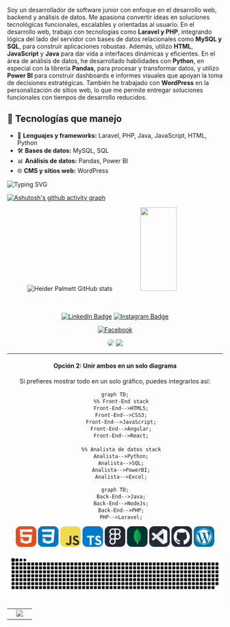  Soy un desarrollador de software junior con enfoque en el desarrollo web, backend y análisis de datos. Me apasiona convertir ideas en soluciones tecnológicas funcionales, escalables y orientadas al usuario.
En el desarrollo web, trabajo con tecnologías como **Laravel y PHP**, integrando lógica del lado del servidor con bases de datos relacionales como **MySQL y SQL**, para construir aplicaciones robustas. Además, utilizo **HTML**, **JavaScript** y **Java** para dar vida a interfaces dinámicas y eficientes.
En el área de análisis de datos, he desarrollado habilidades con **Python**, en especial con la librería **Pandas**, para procesar y transformar datos, y utilizo **Power BI** para construir dashboards e informes visuales que apoyan la toma de decisiones estratégicas.
También he trabajado con **WordPress** en la personalización de sitios web, lo que me permite entregar soluciones funcionales con tiempos de desarrollo reducidos. 

## 🚀 Tecnologías que manejo

- 🧩 **Lenguajes y frameworks:** Laravel, PHP, Java, JavaScript, HTML, Python
- 🛠️ **Bases de datos:** MySQL, SQL
- 📊 **Análisis de datos:** Pandas, Power BI
- 🌐 **CMS y sitios web:** WordPress


![Typing SVG](https://readme-typing-svg.herokuapp.com/?color=02D9F7FF&size=35&center=true&vCenter=true&width=1000&lines=👋👋👋;👋👋+👋👋;👋+👋;Welcome!)

<!----------------------------------------------------------------------------------------------------------------------------------------------------------->

[![Ashutosh's github activity graph](https://github-readme-activity-graph.vercel.app/graph?username=heiderpalmett9202&bg_color=0d1117&color=ffffff&line=00b3ff&point=f9fafa&area=true&hide_border=true)](https://github.com/ashutosh00710/github-readme-activity-graph)

<!------------------------------------------------------------------------------------------------------------------------------------------------------------>

<div align="center">  
  <img width="49%" height="195px" src="https://github-readme-stats.vercel.app/api?username=heiderpalmett9202&show_icons=true&count_private=true&hide_border=true&title_color=02D9F7FF&icon_color=02D9F7FF&text_color=c9d1d9&bg_color=0d1117" alt="Heider Palmett GitHub stats" /> 
  
  <img width="41%" height="195px" src="https://github-readme-stats.vercel.app/api/top-langs/?username=heiderpalmett9202&layout=compact&hide_border=true&title_color=02D9F7FF&text_color=02D9F7FF&bg_color=0d1117" />
</div>


 <!------------------------------------------------------------------------------------------------------------------------------------------------------------>


 <p align="center">
    <br/><br/><a href="https://www.linkedin.com/in/Heider Palmett" target="_blank"><img src="https://img.shields.io/badge/-LinkedIn-0A0A0B?logo=linkedin&style=for-the-badge&logoColor=white" alt="LinkedIn Badge" /></a>
    <a href="https://www.instagram.com/Heider Palmett/" target="_blank"><img src="https://img.shields.io/badge/-Instagram-0A0A0B?logo=instagram&style=for-the-badge&logoColor=white" alt="Instagram Badge" /></a>
    
</p>

 <!------------------------------------------------------------------------------------------------------------------------------------------------------------>


<div align="center">
<div align="center">
<a href="https://facebook.com/Heider Palmett" target="_blank"><img alt="Facebook" src="https://img.shields.io/badge/facebook-%231DA1F2.svg?&style=for-the-badge&logo=facebook&logoColor=white"/></a>

<a href="https://www.youtube.com/Heider Palmett" target="_blank"><img src="https://img.shields.io/badge/-youtube-d71e18?style=for-the-badge&logo=youtube&logoColor=white" style="border-radius: 30px"></a> 
<a href="https://www.tiktok.com/Heider Palmett" target="_blank"><img src="https://img.shields.io/badge/TikTok-000?style=for-the-badge&logo=tiktok&logoColor=white" ></a>

<!------------------------------------------------------------------------------------------------------------------------------------------------------------>



---

#### Opción 2: Unir ambos en un solo diagrama

Si prefieres mostrar todo en un solo gráfico, puedes integrarlos así:

```mermaid
graph TD;
    %% Front-End stack
    Front-End-->HTML5;
    Front-End-->CSS3;
    Front-End-->JavaScript;
    Front-End-->Angular;
    Front-End-->React;

    %% Analista de datos stack
    Analista-->Python;
    Analista-->SQL;
    Analista-->PowerBI;
    Analista-->Excel;
```
<!------------------------------------------------------------------------------------------------------------------------------------------------------------>

```mermaid
graph TD;
    Back-End-->Java;
    Back-End-->NodeJs;
    Back-End-->PHP;
    PHP-->Laravel;
 ```
<!------------------------------------------------------------------------------------------------------------------------------------------------------------>

<img src="https://github.com/tandpfun/skill-icons/blob/main/icons/HTML.svg" width="48" title="HTML"> 
<img src="https://github.com/tandpfun/skill-icons/blob/main/icons/CSS.svg" width="48" title="CSS">     
<img src="https://github.com/tandpfun/skill-icons/blob/main/icons/JavaScript.svg" width="48"  title="Javascript">   
<img src="https://github.com/tandpfun/skill-icons/blob/main/icons/TypeScript.svg" width="48" title="TypeScript">  
<img src="https://github.com/tandpfun/skill-icons/blob/main/icons/Figma-Dark.svg" width="48" title="Figma">  
<img src="https://github.com/tandpfun/skill-icons/blob/main/icons/MongoDB.svg" width="48" title="MongoDB">  
<img src="https://github.com/tandpfun/skill-icons/blob/main/icons/VSCode-Dark.svg" width="48" title="Vscode">   
<img src="https://github.com/tandpfun/skill-icons/blob/main/icons/Github-Dark.svg" width="48" title="Github">   
<img src="https://github.com/tandpfun/skill-icons/blob/main/icons/Wordpress.svg" width="48" title="Wordpress"> 

<!------------------------------------------------------------------------------------------------------------------------------------------------------------>
![](https://github.com/Platane/snk/raw/output/github-contribution-grid-snake.svg)
<!------------------------------------------------------------------------------------------------------------------------------------------------------------>

<table style="width:100%">
<tr>
<td>
<a href="https://www.youtube.com/watch?v=ZZYZ0zEHfPw&t=279s&ab_channel=Marhuire%E2%99%AA">
<img src="">
</a>
</td>
<td>
<a href="https://www.youtube.com/watch?v=wtm9ElrhI_A&ab_channel=Marhuire%E2%99%AA">
<img src="https://images.griddo.universitatcarlemany.com/metodologias-de-desarrollo-de-software-ucma-1">
</a>
</td>
<td>
<a href="https://www.youtube.com/watch?v=wtm9ElrhI_A&ab_channel=Marhuire%E2%99%AA">

</a>
</td>
</tr>
<tr>
</table>

<!------------------------------------------------------------------------------------------------------------------------------------------------------------>



   
  
    
    












